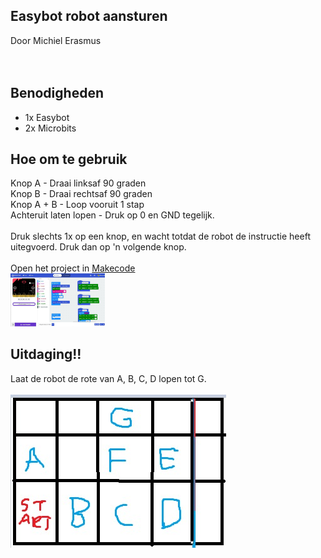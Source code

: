 ## Easybot robot aansturen
Door Michiel Erasmus <br/>
<br/>
<br/>
## Benodigheden
 - 1x Easybot
 - 2x Microbits
 
## Hoe om te gebruik
Knop A - Draai linksaf 90 graden<br/>
Knop B - Draai rechtsaf 90 graden<br/>
Knop A + B - Loop vooruit 1 stap<br/>
Achteruit laten lopen - Druk op 0 en GND tegelijk.<br/>
<br/>
Druk slechts 1x op een knop, en wacht totdat de robot de instructie heeft uitegvoerd. Druk dan op 'n volgende knop.<br/>
<br/>
Open het project in <a href="https://makecode.microbit.org/_7vdCWeWj5Jet" target="_blank">Makecode</a>
<br/>
<img src="https://github.com/pappavis/Easylab4kids_lessen/blob/master/lesmateriaal/078_Microbit_afstandbediening/plaatjes/078_Microbit_afstandbediening-20190420_plaatje.jpg?raw=true" width="30%" hieght="30%">
<br/>
## Uitdaging!!
Laat de robot de rote van A, B, C, D lopen tot G.<br/>
<br/>
<img src="https://github.com/pappavis/Easylab4kids_lessen/blob/master/lesmateriaal/078_Microbit_afstandbediening/plaatjes/uitdaging_matrixbord.jpg?raw=true"><br/>
